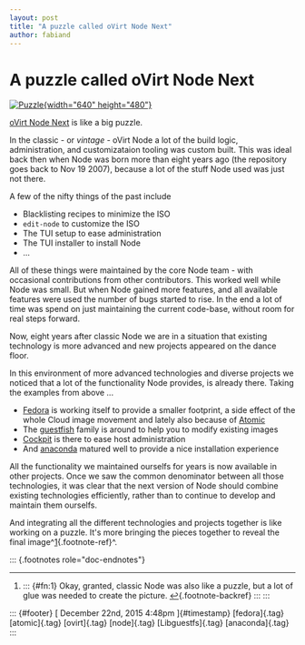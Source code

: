 ```yaml
---
layout: post
title: "A puzzle called oVirt Node Next"
author: fabiand
---
```



A puzzle called oVirt Node Next
===============================

[![Puzzle](https://farm2.staticflickr.com/1304/583229971_a3e498ec18_z.jpg){width="640"
height="480"}](https://www.flickr.com/photos/ajgelado/583229971/in/photolist-TxcXa-8e1tCA-b1CFLZ-d4W64-5as43z-4fV9VE-6Zitwt-mf9vjr-xnhd8U-bbSdSF-9aQ5rN-4qFLRz-55wNmm-5TZQTM-5g2tSn-6NiA1j-6fwaFg-e8zRBD-rPXdjs-6iY2vH-PEtas-HQB4-4xJtR3-bBvjFf-5ugeqj-4tmQPr-5mueLj-oS52xG-e7jCAt-8FqNnZ-E6fPg-7bfimU-5fa48-9cAuPJ-dGThP-7bfhL1-4fQz9t-9nwAHf-dSguuU-88jeD-uQ7Qp-b26ciz-BBPfx-7nAsHi-a2uKaZ-e5D9tK-qBMujW-aQppYa-8QEgCF-azxz7L/ "Puzzle")

[oVirt Node Next](http://www.ovirt.org/Node/4.0) is like a big puzzle.

In the classic - or *vintage* - oVirt Node a lot of the build logic,
administration, and customizataion tooling was custom built. This was
ideal back then when Node was born more than eight years ago (the
repository goes back to Nov 19 2007), because a lot of the stuff Node
used was just not there.

A few of the nifty things of the past include

-   Blacklisting recipes to minimize the ISO
-   `edit-node` to customize the ISO
-   The TUI setup to ease administration
-   The TUI installer to install Node
-   ...

All of these things were maintained by the core Node team - with
occasional contributions from other contributors. This worked well while
Node was small. But when Node gained more features, and all available
features were used the number of bugs started to rise. In the end a lot
of time was spend on just maintaining the current code-base, without
room for real steps forward.

Now, eight years after classic Node we are in a situation that existing
technology is more advanced and new projects appeared on the dance
floor.

In this environment of more advanced technologies and diverse projects
we noticed that a lot of the functionality Node provides, is already
there. Taking the examples from above ...

-   [Fedora](http://www.fedoraproject.org) is working itself to provide
    a smaller footprint, a side effect of the whole Cloud image movement
    and lately also because of [Atomic](http://www.projectatomic.io)
-   The [guestfish](http://libguestfs.org/) family is around to help you
    to modify existing images
-   [Cockpit](http://cockpit-project.org/) is there to ease host
    administration
-   And [anaconda](https://github.com/fabiand/anaconda) matured well to
    provide a nice installation experience

All the functionality we maintained ourselfs for years is now available
in other projects. Once we saw the common denominator between all those
technologies, it was clear that the next version of Node should combine
existing technologies efficiently, rather than to continue to develop
and maintain them ourselfs.

And integrating all the different technologies and projects together is
like working on a puzzle. It's more bringing the pieces together to
reveal the final image^[1](#fn:1){.footnote-ref}^.

::: {.footnotes role="doc-endnotes"}

------------------------------------------------------------------------

1.  ::: {#fn:1}
    Okay, granted, classic Node was also like a puzzle, but a lot of
    glue was needed to create the
    picture. [↩︎](#fnref:1){.footnote-backref}
    :::
:::

::: {#footer}
[ December 22nd, 2015 4:48pm ]{#timestamp} [fedora]{.tag} [atomic]{.tag}
[ovirt]{.tag} [node]{.tag} [Libguestfs]{.tag} [anaconda]{.tag}
:::
